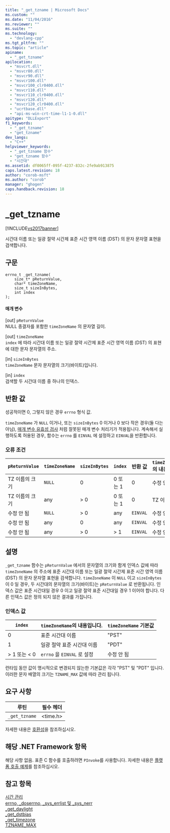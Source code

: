 ```yaml
---
title: "_get_tzname | Microsoft Docs"
ms.custom: ""
ms.date: "11/04/2016"
ms.reviewer: ""
ms.suite: ""
ms.technology: 
  - "devlang-cpp"
ms.tgt_pltfrm: ""
ms.topic: "article"
apiname: 
  - "_get_tzname"
apilocation: 
  - "msvcrt.dll"
  - "msvcr80.dll"
  - "msvcr90.dll"
  - "msvcr100.dll"
  - "msvcr100_clr0400.dll"
  - "msvcr110.dll"
  - "msvcr110_clr0400.dll"
  - "msvcr120.dll"
  - "msvcr120_clr0400.dll"
  - "ucrtbase.dll"
  - "api-ms-win-crt-time-l1-1-0.dll"
apitype: "DLLExport"
f1_keywords: 
  - "_get_tzname"
  - "get_tzname"
dev_langs: 
  - "C++"
helpviewer_keywords: 
  - "_get_tzname 함수"
  - "get_tzname 함수"
  - "시간대"
ms.assetid: df0065ff-095f-4237-832c-2fe9ab913875
caps.latest.revision: 18
author: "corob-msft"
ms.author: "corob"
manager: "ghogen"
caps.handback.revision: 18
---
```

# _get_tzname
[!INCLUDE[vs2017banner](../../assembler/inline/includes/vs2017banner.md)]

시간대 이름 또는 일광 절약 시간제 표준 시간 영역 이름 \(DST\) 의 문자 문자열 표현을 검색합니다.  
  
## 구문  
  
```  
errno_t _get_tzname(  
    size_t* pReturnValue,  
    char* timeZoneName,  
    size_t sizeInBytes,  
    int index      
);  
```  
  
#### 매개 변수  
 \[out\] `pReturnValue`  
 NULL 종결자를 포함한 `timeZoneName` 의 문자열 길이.  
  
 \[out\] `timeZoneName`  
 `index` 에 따라 시간대 이름 또는 일광 절약 시간제 표준 시간 영역 이름 \(DST\) 의 표현에 대한 문자 문자열의 주소.  
  
 \[in\] `sizeInBytes`  
 `timeZoneName` 문자 문자열의 크기\(바이트\)입니다.  
  
 \[in\] `index`  
 검색할 두 시간대 이름 중 하나의 인덱스.  
  
## 반환 값  
 성공적이면 0, 그렇지 않은 경우 `errno` 형식 값.  
  
 `timeZoneName` 가 `NULL` 이거나, 또는 `sizeInBytes` 0 이거나 0 보다 작은 경우\(둘 다는 아님\), [매개 변수 유효성 검사](../../c-runtime-library/parameter-validation.md) 처럼 잘못된 매개 변수 처리기가 적용됩니다.  계속해서 실행하도록 허용된 경우, 함수는 `errno` 를 `EINVAL` 에 설정하고 `EINVAL`을 반환합니다.  
  
### 오류 조건  
  
|`pReturnValue`|`timeZoneName`|`sizeInBytes`|`index`|반환 값|`timeZoneName`의 내용입니다.|  
|--------------------|--------------------|-------------------|-------------|----------|----------------------------|  
|TZ 이름의 크기|`NULL`|0|0 또는 1|0|수정 안 됨|  
|TZ 이름의 크기|any|\> 0|0 또는 1|0|TZ 이름|  
|수정 안 됨|`NULL`|\> 0|any|`EINVAL`|수정 안 됨|  
|수정 안 됨|any|0|any|`EINVAL`|수정 안 됨|  
|수정 안 됨|any|\> 0|\> 1|`EINVAL`|수정 안 됨|  
  
## 설명  
 `_get_tzname` 함수는 `pReturnValue` 에서의 문자열의 크기와 함게 인덱스 값에 따라 `timeZoneName` 의 주소에 표준 시간대 이름 또는 일광 절약 시간제 표준 시간 영역 이름 \(DST\) 의 문자 문자열 표현을 검색합니다.  `timeZoneName` 이 `NULL` 이고 `sizeInBytes` 이 0 일 경우, 두 시간대의 문자열의 크기\(바이트\)는 `pReturnValue` 로 반환됩니다.  인덱스 값은 표준 시간대일 경우 0 이고 일광 절약 표준 시간대일 경우 1 이어야 합니다. 다른 인덱스 값은 정의 되지 않은 결과를 가집니다.  
  
### 인덱스 값  
  
|`index`|`timeZoneName`의 내용입니다.|`timeZoneName` 기본값|  
|-------------|----------------------------|------------------------|  
|0|표준 시간대 이름|"PST"|  
|1|일광 절약 표준 시간대 이름|"PDT"|  
|\> 1 또는 \< 0|`errno` 을 `EINVAL` 로 설정|수정 안 됨|  
  
 런타임 동안 값이 명시적으로 변경되지 않는한 기본값은 각각 "PST" 및 "PDT" 입니다.  이러한 문자 배열의 크기는 `TZNAME_MAX` 값에 따라 관리 됩니다.  
  
## 요구 사항  
  
|루틴|필수 헤더|  
|--------|-----------|  
|`_get_tzname`|\<time.h\>|  
  
 자세한 내용은 [호환성](../../c-runtime-library/compatibility.md)을 참조하십시오.  
  
## 해당 .NET Framework 항목  
 해당 사항 없음. 표준 C 함수를 호출하려면 `PInvoke`를 사용합니다. 자세한 내용은 [플랫폼 호출 예제](../Topic/Platform%20Invoke%20Examples.md)를 참조하십시오.  
  
## 참고 항목  
 [시간 관리](../../c-runtime-library/time-management.md)   
 [errno, \_doserrno, \_sys\_errlist 및 \_sys\_nerr](../../c-runtime-library/errno-doserrno-sys-errlist-and-sys-nerr.md)   
 [\_get\_daylight](../../c-runtime-library/reference/get-daylight.md)   
 [\_get\_dstbias](../../c-runtime-library/reference/get-dstbias.md)   
 [\_get\_timezone](../../c-runtime-library/reference/get-timezone.md)   
 [TZNAME\_MAX](../../c-runtime-library/tzname-max.md)